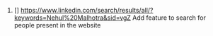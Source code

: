 1. [] https://www.linkedin.com/search/results/all/?keywords=Nehul%20Malhotra&sid=vgZ
 Add feature to search for people present in the website
